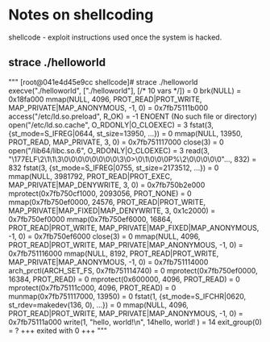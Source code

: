 # Notes on shellcoding

shellcode - exploit instructions used once the system is hacked.

## strace ./helloworld
"""
[root@041e4d45e9cc shellcode]# strace ./helloworld
execve("./helloworld", ["./helloworld"], [/* 10 vars */]) = 0
brk(NULL)                               = 0x18fa000
mmap(NULL, 4096, PROT_READ|PROT_WRITE, MAP_PRIVATE|MAP_ANONYMOUS, -1, 0) = 0x7fb75111b000
access("/etc/ld.so.preload", R_OK)      = -1 ENOENT (No such file or directory)
open("/etc/ld.so.cache", O_RDONLY|O_CLOEXEC) = 3
fstat(3, {st_mode=S_IFREG|0644, st_size=13950, ...}) = 0
mmap(NULL, 13950, PROT_READ, MAP_PRIVATE, 3, 0) = 0x7fb751117000
close(3)                                = 0
open("/lib64/libc.so.6", O_RDONLY|O_CLOEXEC) = 3
read(3, "\177ELF\2\1\1\3\0\0\0\0\0\0\0\0\3\0>\0\1\0\0\0P%\2\0\0\0\0\0"..., 832) = 832
fstat(3, {st_mode=S_IFREG|0755, st_size=2173512, ...}) = 0
mmap(NULL, 3981792, PROT_READ|PROT_EXEC, MAP_PRIVATE|MAP_DENYWRITE, 3, 0) = 0x7fb750b2e000
mprotect(0x7fb750cf1000, 2093056, PROT_NONE) = 0
mmap(0x7fb750ef0000, 24576, PROT_READ|PROT_WRITE, MAP_PRIVATE|MAP_FIXED|MAP_DENYWRITE, 3, 0x1c2000) = 0x7fb750ef0000
mmap(0x7fb750ef6000, 16864, PROT_READ|PROT_WRITE, MAP_PRIVATE|MAP_FIXED|MAP_ANONYMOUS, -1, 0) = 0x7fb750ef6000
close(3)                                = 0
mmap(NULL, 4096, PROT_READ|PROT_WRITE, MAP_PRIVATE|MAP_ANONYMOUS, -1, 0) = 0x7fb751116000
mmap(NULL, 8192, PROT_READ|PROT_WRITE, MAP_PRIVATE|MAP_ANONYMOUS, -1, 0) = 0x7fb751114000
arch_prctl(ARCH_SET_FS, 0x7fb751114740) = 0
mprotect(0x7fb750ef0000, 16384, PROT_READ) = 0
mprotect(0x600000, 4096, PROT_READ)     = 0
mprotect(0x7fb75111c000, 4096, PROT_READ) = 0
munmap(0x7fb751117000, 13950)           = 0
fstat(1, {st_mode=S_IFCHR|0620, st_rdev=makedev(136, 0), ...}) = 0
mmap(NULL, 4096, PROT_READ|PROT_WRITE, MAP_PRIVATE|MAP_ANONYMOUS, -1, 0) = 0x7fb75111a000
write(1, "hello, world!\n", 14hello, world!
)         = 14
exit_group(0)                           = ?
+++ exited with 0 +++
"""
